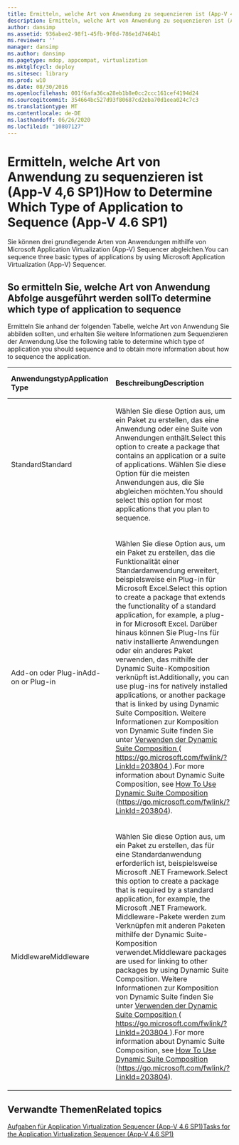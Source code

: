 ```yaml
---
title: Ermitteln, welche Art von Anwendung zu sequenzieren ist (App-V 4,6 SP1)
description: Ermitteln, welche Art von Anwendung zu sequenzieren ist (App-V 4,6 SP1)
author: dansimp
ms.assetid: 936abee2-98f1-45fb-9f0d-786e1d7464b1
ms.reviewer: ''
manager: dansimp
ms.author: dansimp
ms.pagetype: mdop, appcompat, virtualization
ms.mktglfcycl: deploy
ms.sitesec: library
ms.prod: w10
ms.date: 08/30/2016
ms.openlocfilehash: 001f6afa36ca28eb1b8e0cc2ccc161cef4194d24
ms.sourcegitcommit: 354664bc527d93f80687cd2eba70d1eea024c7c3
ms.translationtype: MT
ms.contentlocale: de-DE
ms.lasthandoff: 06/26/2020
ms.locfileid: "10807127"
---
```

# <span data-ttu-id="5af43-103">Ermitteln, welche Art von Anwendung zu sequenzieren ist (App-V 4,6 SP1)</span><span class="sxs-lookup"><span data-stu-id="5af43-103">How to Determine Which Type of Application to Sequence (App-V 4.6 SP1)</span></span>


<span data-ttu-id="5af43-104">Sie können drei grundlegende Arten von Anwendungen mithilfe von Microsoft Application Virtualization (App-V) Sequencer abgleichen.</span><span class="sxs-lookup"><span data-stu-id="5af43-104">You can sequence three basic types of applications by using Microsoft Application Virtualization (App-V) Sequencer.</span></span>

## <span data-ttu-id="5af43-105">So ermitteln Sie, welche Art von Anwendung Abfolge ausgeführt werden soll</span><span class="sxs-lookup"><span data-stu-id="5af43-105">To determine which type of application to sequence</span></span>


<span data-ttu-id="5af43-106">Ermitteln Sie anhand der folgenden Tabelle, welche Art von Anwendung Sie abbilden sollten, und erhalten Sie weitere Informationen zum Sequenzieren der Anwendung.</span><span class="sxs-lookup"><span data-stu-id="5af43-106">Use the following table to determine which type of application you should sequence and to obtain more information about how to sequence the application.</span></span>

<table>
<colgroup>
<col width="33%" />
<col width="33%" />
<col width="33%" />
</colgroup>
<thead>
<tr class="header">
<th align="left"><span data-ttu-id="5af43-107">Anwendungstyp</span><span class="sxs-lookup"><span data-stu-id="5af43-107">Application Type</span></span></th>
<th align="left"><span data-ttu-id="5af43-108">Beschreibung</span><span class="sxs-lookup"><span data-stu-id="5af43-108">Description</span></span></th>
<th align="left"><span data-ttu-id="5af43-109">Weitere Informationen</span><span class="sxs-lookup"><span data-stu-id="5af43-109">More Information</span></span></th>
</tr>
</thead>
<tbody>
<tr class="odd">
<td align="left"><p><span data-ttu-id="5af43-110">Standard</span><span class="sxs-lookup"><span data-stu-id="5af43-110">Standard</span></span></p></td>
<td align="left"><p><span data-ttu-id="5af43-111">Wählen Sie diese Option aus, um ein Paket zu erstellen, das eine Anwendung oder eine Suite von Anwendungen enthält.</span><span class="sxs-lookup"><span data-stu-id="5af43-111">Select this option to create a package that contains an application or a suite of applications.</span></span> <span data-ttu-id="5af43-112">Wählen Sie diese Option für die meisten Anwendungen aus, die Sie abgleichen möchten.</span><span class="sxs-lookup"><span data-stu-id="5af43-112">You should select this option for most applications that you plan to sequence.</span></span></p></td>
<td align="left"><p><a href="how-to-sequence-a-new-standard-application--app-v-46-sp1-.md" data-raw-source="[How to Sequence a New Standard Application (App-V 4.6 SP1)](how-to-sequence-a-new-standard-application--app-v-46-sp1-.md)"><span data-ttu-id="5af43-113">So sequenzieren Sie eine neue Standardanwendung (App-V 4.6 SP1)</span><span class="sxs-lookup"><span data-stu-id="5af43-113">How to Sequence a New Standard Application (App-V 4.6 SP1)</span></span></a></p></td>
</tr>
<tr class="even">
<td align="left"><p><span data-ttu-id="5af43-114">Add-on oder Plug-in</span><span class="sxs-lookup"><span data-stu-id="5af43-114">Add-on or Plug-in</span></span></p></td>
<td align="left"><p><span data-ttu-id="5af43-115">Wählen Sie diese Option aus, um ein Paket zu erstellen, das die Funktionalität einer Standardanwendung erweitert, beispielsweise ein Plug-in für Microsoft Excel.</span><span class="sxs-lookup"><span data-stu-id="5af43-115">Select this option to create a package that extends the functionality of a standard application, for example, a plug-in for Microsoft Excel.</span></span> <span data-ttu-id="5af43-116">Darüber hinaus können Sie Plug-Ins für nativ installierte Anwendungen oder ein anderes Paket verwenden, das mithilfe der Dynamic Suite-Komposition verknüpft ist.</span><span class="sxs-lookup"><span data-stu-id="5af43-116">Additionally, you can use plug-ins for natively installed applications, or another package that is linked by using Dynamic Suite Composition.</span></span> <span data-ttu-id="5af43-117">Weitere Informationen zur Komposition von Dynamic Suite finden Sie unter <a href="https://go.microsoft.com/fwlink/?LinkId=203804" data-raw-source="[How To Use Dynamic Suite Composition](https://go.microsoft.com/fwlink/?LinkId=203804)"> Verwenden der Dynamic Suite Composition </a> ( <a href="https://go.microsoft.com/fwlink/?LinkId=203804" data-raw-source="https://go.microsoft.com/fwlink/?LinkId=203804"> https://go.microsoft.com/fwlink/?LinkId=203804 </a> ).</span><span class="sxs-lookup"><span data-stu-id="5af43-117">For more information about Dynamic Suite Composition, see <a href="https://go.microsoft.com/fwlink/?LinkId=203804" data-raw-source="[How To Use Dynamic Suite Composition](https://go.microsoft.com/fwlink/?LinkId=203804)">How To Use Dynamic Suite Composition</a> (<a href="https://go.microsoft.com/fwlink/?LinkId=203804" data-raw-source="https://go.microsoft.com/fwlink/?LinkId=203804">https://go.microsoft.com/fwlink/?LinkId=203804</a>).</span></span></p></td>
<td align="left"><p><a href="how-to-sequence-a-new-add-on-or-plug-in-application--app-v-46-sp1-.md" data-raw-source="[How to Sequence a New Add-on or Plug-in Application (App-V 4.6 SP1)](how-to-sequence-a-new-add-on-or-plug-in-application--app-v-46-sp1-.md)"><span data-ttu-id="5af43-118">So sequenzieren Sie eine neue Add-On- oder Plug-In-Anwendung (App-V 4.6 SP1)</span><span class="sxs-lookup"><span data-stu-id="5af43-118">How to Sequence a New Add-on or Plug-in Application (App-V 4.6 SP1)</span></span></a></p></td>
</tr>
<tr class="odd">
<td align="left"><p><span data-ttu-id="5af43-119">Middleware</span><span class="sxs-lookup"><span data-stu-id="5af43-119">Middleware</span></span></p></td>
<td align="left"><p><span data-ttu-id="5af43-120">Wählen Sie diese Option aus, um ein Paket zu erstellen, das für eine Standardanwendung erforderlich ist, beispielsweise Microsoft .NET Framework.</span><span class="sxs-lookup"><span data-stu-id="5af43-120">Select this option to create a package that is required by a standard application, for example, the Microsoft .NET Framework.</span></span> <span data-ttu-id="5af43-121">Middleware-Pakete werden zum Verknüpfen mit anderen Paketen mithilfe der Dynamic Suite-Komposition verwendet.</span><span class="sxs-lookup"><span data-stu-id="5af43-121">Middleware packages are used for linking to other packages by using Dynamic Suite Composition.</span></span> <span data-ttu-id="5af43-122">Weitere Informationen zur Komposition von Dynamic Suite finden Sie unter <a href="https://go.microsoft.com/fwlink/?LinkId=203804" data-raw-source="[How To Use Dynamic Suite Composition](https://go.microsoft.com/fwlink/?LinkId=203804)"> Verwenden der Dynamic Suite Composition </a> ( <a href="https://go.microsoft.com/fwlink/?LinkId=203804" data-raw-source="https://go.microsoft.com/fwlink/?LinkId=203804"> https://go.microsoft.com/fwlink/?LinkId=203804 </a> ).</span><span class="sxs-lookup"><span data-stu-id="5af43-122">For more information about Dynamic Suite Composition, see <a href="https://go.microsoft.com/fwlink/?LinkId=203804" data-raw-source="[How To Use Dynamic Suite Composition](https://go.microsoft.com/fwlink/?LinkId=203804)">How To Use Dynamic Suite Composition</a> (<a href="https://go.microsoft.com/fwlink/?LinkId=203804" data-raw-source="https://go.microsoft.com/fwlink/?LinkId=203804">https://go.microsoft.com/fwlink/?LinkId=203804</a>).</span></span></p></td>
<td align="left"><p><a href="how-to-sequence-a-new-middleware-application--app-v-46-sp1-.md" data-raw-source="[How to Sequence a New Middleware Application (App-V 4.6 SP1)](how-to-sequence-a-new-middleware-application--app-v-46-sp1-.md)"><span data-ttu-id="5af43-123">So sequenzieren Sie eine neue Middleware Anwendung (App-V 4.6 SP1)</span><span class="sxs-lookup"><span data-stu-id="5af43-123">How to Sequence a New Middleware Application (App-V 4.6 SP1)</span></span></a></p></td>
</tr>
</tbody>
</table>

 

## <span data-ttu-id="5af43-124">Verwandte Themen</span><span class="sxs-lookup"><span data-stu-id="5af43-124">Related topics</span></span>


[<span data-ttu-id="5af43-125">Aufgaben für Application Virtualization Sequencer (App-V 4.6 SP1)</span><span class="sxs-lookup"><span data-stu-id="5af43-125">Tasks for the Application Virtualization Sequencer (App-V 4.6 SP1)</span></span>](tasks-for-the-application-virtualization-sequencer--app-v-46-sp1-.md)

 

 





